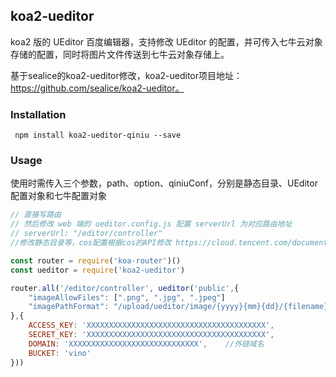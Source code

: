 ## koa2-ueditor

koa2 版的 UEditor 百度编辑器，支持修改 UEditor 的配置，并可传入七牛云对象存储的配置，同时将图片文件传送到七牛云对象存储上。

基于sealice的koa2-ueditor修改，koa2-ueditor项目地址：https://github.com/sealice/koa2-ueditor。
### Installation

```
 npm install koa2-ueditor-qiniu --save
```

### Usage


使用时需传入三个参数，path、option、qiniuConf，分别是静态目录、UEditor配置对象和七牛配置对象
```javascript
// 直接写路由
// 然后修改 web 端的 ueditor.config.js 配置 serverUrl 为对应路由地址
// serverUrl: "/editor/controller"
//修改静态目录等，cos配置根据cos的API修改 https://cloud.tencent.com/document/product/436/8629

const router = require('koa-router')()
const ueditor = require('koa2-ueditor')

router.all('/editor/controller', ueditor('public',{
	"imageAllowFiles": [".png", ".jpg", ".jpeg"]
	"imagePathFormat": "/upload/ueditor/image/{yyyy}{mm}{dd}/{filename}"  // 保存为原文件名
},{
	ACCESS_KEY: 'XXXXXXXXXXXXXXXXXXXXXXXXXXXXXXXXXXXXXXXX', 
	SECRET_KEY: 'XXXXXXXXXXXXXXXXXXXXXXXXXXXXXXXXXXXXXXXX',
	DOMAIN: 'XXXXXXXXXXXXXXXXXXXXXXXXXXXXX',	//外链域名
	BUCKET: 'vino'
}))
```

